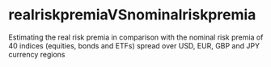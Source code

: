 # realriskpremiaVSnominalriskpremia
Estimating the real risk premia in comparison with the nominal risk premia of 40 indices (equities, bonds and ETFs) spread over USD, EUR, GBP and JPY currency regions
